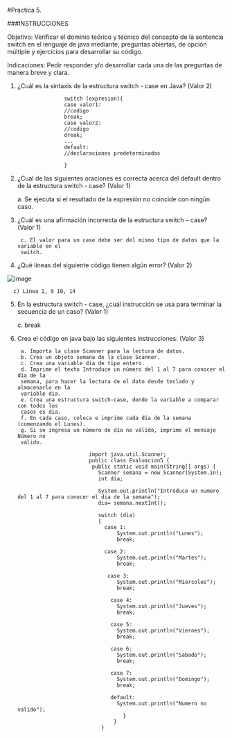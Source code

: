 #Práctica 5.

###INSTRUCCIONES

Objetivo: Verificar el dominio teórico y técnico del concepto de la sentencia switch
en el lenguaje de java mediante, preguntas abiertas, de opción múltiple y ejercicios para
desarrollar su código.

Indicaciones: Pedir responder y/o desarrollar cada una de las preguntas de manera
breve y clara.

1. ¿Cuál es la sintaxis de la estructura switch - case en Java? (Valor 2)

                      switch (expresion){
                      case valor1:
                      //codigo
                      break;
                      case valor2:
                      //codigo
                      dreak;
                      ...
                      default:
                      //declaraciones predeterminadas

                      }

2. ¿Cual de las siguientes oraciones es correcta acerca del default dentro de la
estructura switch - case? (Valor 1)

      a. Se ejecuta si el resultado de la expresión no coincide con ningún caso.
     
      
3. ¿Cuál es una afirmación incorrecta de la estructura switch – case? (Valor 1)

       
        c. El valor para un case debe ser del mismo tipo de datos que la variable en el
        switch.
        
4. ¿Qué líneas del siguiente código tienen algún error? (Valor 2)

![image](https://user-images.githubusercontent.com/91554777/176980099-2bf4ede3-0c22-49af-9bc5-0d2f09f81976.png)

      
      c) Línea 1, 9 10, 14
      
 5. En la estructura switch - case, ¿cuál instrucción se usa para terminar la secuencia
de un caso? (Valor 1)

      
      c. break
     
      
6. Crea el código en java bajo las siguientes instrucciones: (Valor 3)

        a. Importa la clase Scanner para la lectura de datos.
        b. Crea un objeto semana de la clase Scanner.
        c. Crea una variable dia de tipo entero.
        d. Imprime el texto Introduce un número del 1 al 7 para conocer el día de la
        semana, para hacer la lectura de el dato desde teclado y almacenarlo en la
        variable dia.
        e. Crea una estructura switch-case, donde la variable a comparar con todos los
        casos es dia.
        f. En cada caso, coloca e imprime cada día de la semana (comenzando el Lunes).
        g. Si se ingresa un número de día no válido, imprime el mensaje Número no
        válido.
        
                              import java.util.Scanner;
                              public class Evaluacion5 {
                               public static void main(String[] args) {
                                 Scanner semana = new Scanner(System.in);
                                 int dia;

                                 System.out.println("Introduce un numero del 1 al 7 para conocer el dia de la semana");
                                 dia= semana.nextInt();

                                 switch (dia)
                                 {
                                   case 1:
                                       System.out.println("Lunes");
                                       break;

                                   case 2:
                                       System.out.println("Martes");
                                       break;

                                    case 3:
                                       System.out.println("Miercoles");
                                       break;

                                     case 4:
                                       System.out.println("Jueves");
                                       break;

                                     case 5:
                                       System.out.println("Viernes");
                                       break;

                                     case 6:
                                       System.out.println("Sabado");
                                       break;

                                     case 7:
                                       System.out.println("Domingo");
                                       break;

                                     default:
                                       System.out.println("Numero no valido");
                                         }
                                      }
                                  }
